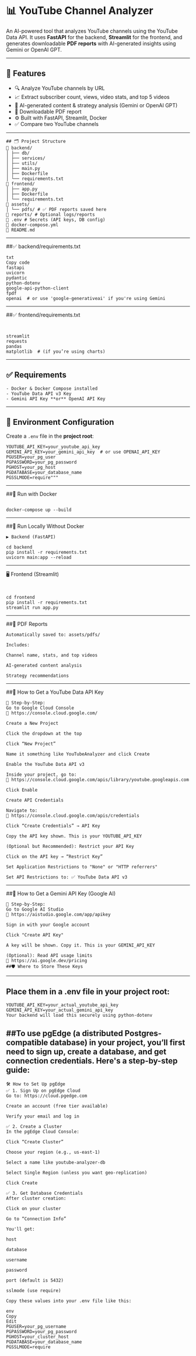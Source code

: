 # 📊 YouTube Channel Analyzer

An AI-powered tool that analyzes YouTube channels using the YouTube Data API. It uses **FastAPI** for the backend, **Streamlit** for the frontend, and generates downloadable **PDF reports** with AI-generated insights using Gemini or OpenAI GPT.

---

## 🚀 Features

- 🔍 Analyze YouTube channels by URL
- 📈 Extract subscriber count, views, video stats, and top 5 videos
- 🤖 AI-generated content & strategy analysis (Gemini or OpenAI GPT)
- 📝 Downloadable PDF report
- ⚙️ Built with FastAPI, Streamlit, Docker
- ✅ Compare two YouTube channels

---
```
## 🗂️ Project Structure
📁 backend/
│ ├── db/
│ ├── services/
│ ├── utils/
│ ├── main.py
│ ├── Dockerfile
│ └── requirements.txt
📁 frontend/
│ ├── app.py
│ ├── Dockerfile
│ └── requirements.txt
📁 assets/
│ └── pdfs/ # ✅ PDF reports saved here
📁 reports/ # Optional logs/reports
📄 .env # Secrets (API keys, DB config)
📄 docker-compose.yml
📄 README.md
```
---

##✅ backend/requirements.txt
```
txt
Copy code
fastapi
uvicorn
pydantic
python-dotenv
google-api-python-client
fpdf
openai  # or use 'google-generativeai' if you're using Gemini
```
---

##✅ frontend/requirements.txt
```


streamlit
requests
pandas
matplotlib  # (if you’re using charts)
```
---

## ✅ Requirements
```
- Docker & Docker Compose installed
- YouTube Data API v3 Key
- Gemini API Key **or** OpenAI API Key
```
---

## 🔑 Environment Configuration

Create a `.env` file in the **project root**:

```env
YOUTUBE_API_KEY=your_youtube_api_key
GEMINI_API_KEY=your_gemini_api_key  # or use OPENAI_API_KEY
PGUSER=your_pg_user
PGPASSWORD=your_pg_password
PGHOST=your_pg_host
PGDATABASE=your_database_name
PGSSLMODE=require"""
```
---

##🐳 Run with Docker
```

docker-compose up --build
```
---

##🧪 Run Locally Without Docker
```
▶️ Backend (FastAPI)

cd backend
pip install -r requirements.txt
uvicorn main:app --reload
```
---

🖥️ Frontend (Streamlit)
```


cd frontend
pip install -r requirements.txt
streamlit run app.py
```
---

##📄 PDF Reports
```
Automatically saved to: assets/pdfs/

Includes:

Channel name, stats, and top videos

AI-generated content analysis

Strategy recommendations
```
---

##🔑 How to Get a YouTube Data API Key
```
📌 Step-by-Step:
Go to Google Cloud Console
🔗 https://console.cloud.google.com/

Create a New Project

Click the dropdown at the top

Click “New Project”

Name it something like YouTubeAnalyzer and click Create

Enable the YouTube Data API v3

Inside your project, go to:
🔗 https://console.cloud.google.com/apis/library/youtube.googleapis.com

Click Enable

Create API Credentials

Navigate to:
🔗 https://console.cloud.google.com/apis/credentials

Click “Create Credentials” → API Key

Copy the API key shown. This is your YOUTUBE_API_KEY

(Optional but Recommended): Restrict your API Key

Click on the API key → “Restrict Key”

Set Application Restrictions to "None" or "HTTP referrers"

Set API Restrictions to: ✅ YouTube Data API v3
```
---

##🤖 How to Get a Gemini API Key (Google AI)
```
📌 Step-by-Step:
Go to Google AI Studio
🔗 https://aistudio.google.com/app/apikey

Sign in with your Google account

Click "Create API Key"

A key will be shown. Copy it. This is your GEMINI_API_KEY

(Optional): Read API usage limits
🔗 https://ai.google.dev/pricing
##🛡️ Where to Store These Keys
```
---

Place them in a .env file in your project root:
---
```
YOUTUBE_API_KEY=your_actual_youtube_api_key
GEMINI_API_KEY=your_actual_gemini_api_key
Your backend will load this securely using python-dotenv
```
##To use pgEdge (a distributed Postgres-compatible database) in your project, you’ll first need to sign up, create a database, and get connection credentials. Here's a step-by-step guide:
---
```
🛠️ How to Set Up pgEdge
✅ 1. Sign Up on pgEdge Cloud
Go to: https://cloud.pgedge.com

Create an account (free tier available)

Verify your email and log in

✅ 2. Create a Cluster
In the pgEdge Cloud Console:

Click “Create Cluster”

Choose your region (e.g., us-east-1)

Select a name like youtube-analyzer-db

Select Single Region (unless you want geo-replication)

Click Create

✅ 3. Get Database Credentials
After cluster creation:

Click on your cluster

Go to “Connection Info”

You'll get:

host

database

username

password

port (default is 5432)

sslmode (use require)

Copy these values into your .env file like this:

env
Copy
Edit
PGUSER=your_pg_username
PGPASSWORD=your_pg_password
PGHOST=your_cluster_host
PGDATABASE=your_database_name
PGSSLMODE=require
```
